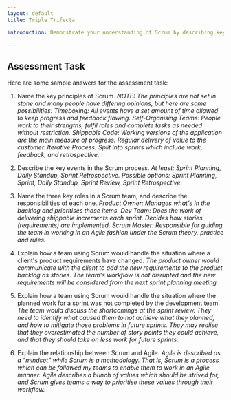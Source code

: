 ```yaml
---
layout: default
title: Triple Trifecta

introduction: Demonstrate your understanding of Scrum by describing key elements of the process and discussing how to handle common scenarios.

---
```



## Assessment Task

Here are some sample answers for the assessment task:


1. Name the key principles of Scrum.
_NOTE: The principles are not set in stone and many people have differing opinions, but here are some possibilities:_
_Timeboxing: All events have a set amount of time allowed to keep progress and feedbock flowing._
_Self-Organising Teams: People work to their strengths, fulfil roles and complete tasks as needed without restriction._
_Shippable Code: Working versions of the application are the main measure of progress. Regular delivery of value to the customer._
_Iterative Process: Split into sprints which include work, feedback, and retrospective._

2. Describe the key events in the Scrum process.
_At least: Sprint Planning, Daily Standup, Sprint Retrospective._
_Possible options: Sprint Planning, Sprint, Daily Standup, Sprint Review, Sprint Retrospective._

3. Name the three key roles in a Scrum team, and describe the responsibilities of each one.
_Product Owner: Manages what's in the backlog and prioritises those items._
_Dev Team: Does the work of delivering shippable increments each sprint. Decides how stories (requirements) are implemented._
_Scrum Master: Responsible for guiding the team in working in an Agile fashion under the Scrum theory, practice and rules._

4. Explain how a team using Scrum would handle the situation where a client's product requirements have changed.
_The product owner would communicate with the client to add the new requirements to the product backlog as stories. The team's workflow is not disrupted and the new requirements will be considered from the next sprint planning meeting._

5. Explain how a team using Scrum would handle the situation where the planned work for a sprint was not completed by the development team.
_The team would discuss the shortcomings at the sprint review. They need to identify what caused them to not achieve what they planned, and how to mitigate those problems in future sprints. They may realise that they overestimated the number of story points they could achieve, and that they should take on less work for future sprints._

6. Explain the relationship between Scrum and Agile.
_Agile is described as a "mindset" while Scrum is a methodology. That is, Scrum is a process which can be followed my teams to enable them to work in an Agile manner. Agile describes a bunch of values which should be strived for, and Scrum gives teams a way to prioritise these values through their workflow._


